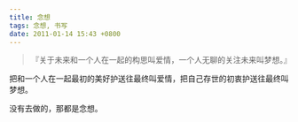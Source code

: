 ```yaml
---
title: 念想
tags: 念想, 书写
date: 2011-01-14 15:43 +0800
---
```



> 『关于未来和一个人在一起的构思叫爱情，一个人无聊的关注未来叫梦想。』

把和一个人在一起最初的美好护送往最终叫爱情，把自己存世的初衷护送往最终叫梦想。

没有去做的，那都是念想。
